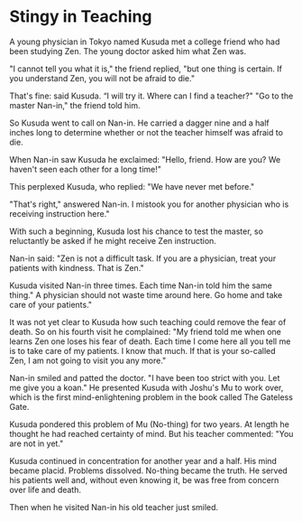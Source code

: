 # Stingy in Teaching

A young physician in Tokyo named Kusuda met a college friend who had been studying Zen. The young doctor asked him what Zen was.

"I cannot tell you what it is," the friend replied, "but one thing is certain. If you understand Zen, you will not be afraid to die."

That's fine: said Kusuda. “I will try it. Where can I find a teacher?" "Go to the master Nan-in," the friend told him.

So Kusuda went to call on Nan-in. He carried a dagger nine and a half inches long to determine whether or not the teacher himself was afraid to die.

When Nan-in saw Kusuda he exclaimed: "Hello, friend. How are you? We haven't seen each other for a long time!"

This perplexed Kusuda, who replied: "We have never met before."

"That's right," answered Nan-in. I mistook you for another physician who is receiving instruction here."

With such a beginning, Kusuda lost his chance to test the master, so reluctantly be asked if he might receive Zen instruction.

Nan-in said: "Zen is not a difficult task. If you are a physician, treat your patients with kindness. That is Zen."

Kusuda visited Nan-in three times. Each time Nan-in told him the same thing." A physician should not waste time around here. Go home and take care of your patients."

It was not yet clear to Kusuda how such teaching could remove the fear of death. So on his fourth visit he complained: "My friend told me when one learns Zen one loses his fear of death. Each time I come here all you tell me is to take care of my patients. I know that much. If that is your so-called Zen, I am not going to visit you any more."

Nan-in smiled and patted the doctor. "I have been too strict with you. Let me give you a koan." He presented Kusuda with Joshu's Mu to work over, which is the first mind-enlightening problem in the book called The Gateless Gate.

Kusuda pondered this problem of Mu (No-thing) for two years. At length he thought he had reached certainty of mind. But his teacher commented: "You are not in yet."

Kusuda continued in concentration for another year and a half. His mind became placid. Problems dissolved. No-thing became the truth. He served his patients well and, without even knowing it, be was free from concern over life and death.

Then when he visited Nan-in his old teacher just smiled.
